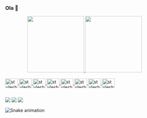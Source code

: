 ### Ola 👋

<div align="center">
  <a href="https://github.com/juggerino">
  <img height="180em" src="https://github-readme-stats.vercel.app/api?username=juggerino&show_icons=true&theme=dracula&title_color=CE7B64&text_color=CE7B64&icon_color=000000&border_color=&bg_color=5584A4&include_all_commits=true&count_private=true"/>
  <img height="180em" src="https://github-readme-stats.vercel.app/api/top-langs/?username=juggerino&layout=compact&title_color=BD795B&text_color=BD795B&icon_color=000000&border_color=&bg_color=5584A4&langs_count=7&theme=dracula"/>
</div>
  
<div style="display: inline_block"><br>
  <img align="center" alt="stylesheet" height="30" width="40" src="https://cdn.jsdelivr.net/gh/devicons/devicon/icons/bootstrap/bootstrap-plain-wordmark.svg">
  <img align="center" alt="stylesheet" height="30" width="40" src="https://cdn.jsdelivr.net/gh/devicons/devicon/icons/css3/css3-plain-wordmark.svg" />
  <img align="center" alt="stylesheet" height="30" width="40" src="https://cdn.jsdelivr.net/gh/devicons/devicon/icons/html5/html5-plain-wordmark.svg"/>
  <img align="center" alt="stylesheet" height="30" width="40" src="https://cdn.jsdelivr.net/gh/devicons/devicon/icons/java/java-plain-wordmark.svg">
  <img align="center" alt="stylesheet" height="30" width="40" src="https://cdn.jsdelivr.net/gh/devicons/devicon/icons/javascript/javascript-plain.svg">
  <img align="center" alt="stylesheet" height="30" width="40" src="https://cdn.jsdelivr.net/gh/devicons/devicon/icons/mysql/mysql-plain-wordmark.svg">
  <img align="center" alt="stylesheet" height="30" width="40" src="https://cdn.jsdelivr.net/gh/devicons/devicon/icons/php/php-plain.svg">
  <img align="center" alt="stylesheet" height="30" width="40" src="https://cdn.jsdelivr.net/gh/devicons/devicon/icons/laravel/laravel-plain-wordmark.svg">
</div>
  
 
  ##
 
<div> 
 <a href="https://discord.gg/pDbY76q8Qf" target="_blank"><img src="https://img.shields.io/badge/Discord-7289DA?style=for-the-badge&logo=discord&logoColor=white" target="_blank"></a> 
  <a href = "mateus.gill1326@gmail.com"><img src="https://img.shields.io/badge/-Gmail-%23333?style=for-the-badge&logo=gmail&logoColor=white" target="_blank"></a>
  <a href="linkedin.com/in/mateus-oliveira-a1431a170" target="_blank"><img src="https://img.shields.io/badge/-LinkedIn-%230077B5?style=for-the-badge&logo=linkedin&logoColor=white" target="_blank"></a> 
 
  ![Snake animation](https://github.com/Juggerino/juggerino/actions/workflows/cobrinha.svg)
 
</div>
